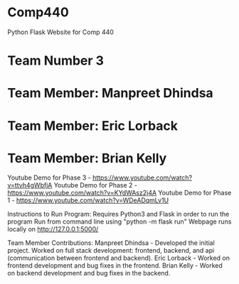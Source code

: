# Comp440
Python Flask Website for Comp 440 

# Team Number 3
# Team Member: Manpreet Dhindsa
# Team Member: Eric Lorback
# Team Member: Brian Kelly

Youtube Demo for Phase 3 - https://www.youtube.com/watch?v=ttvh4gWbfjA
Youtube Demo for Phase 2 - https://www.youtube.com/watch?v=KYdWAsz2j4A
Youtube Demo for Phase 1 - https://www.youtube.com/watch?v=WDeADqmLv1U

Instructions to Run Program:
Requires Python3 and Flask in order to run the program
Run from command line using "python -m flask run"
Webpage runs locally on http://127.0.0.1:5000/

Team Member Contributions:
Manpreet Dhindsa - Developed the initial project. Worked on full stack development: frontend, backend, and api (communication between frontend and backend). 
Eric Lorback - Worked on frontend development and bug fixes in the frontend.
Brian Kelly - Worked on backend development and bug fixes in the backend. 
